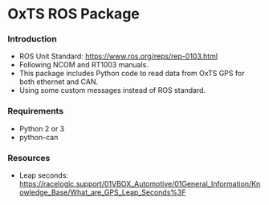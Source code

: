# OxTS ROS Package 

### Introduction
- ROS Unit Standard: https://www.ros.org/reps/rep-0103.html
- Following NCOM and RT1003 manuals.
- This package includes Python code to read data from OxTS GPS for both ethernet and CAN.
- Using some custom messages instead of ROS standard.

### Requirements
- Python 2 or 3
- python-can

### Resources
- Leap seconds:
https://racelogic.support/01VBOX_Automotive/01General_Information/Knowledge_Base/What_are_GPS_Leap_Seconds%3F

